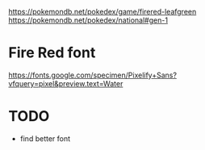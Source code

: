 https://pokemondb.net/pokedex/game/firered-leafgreen
https://pokemondb.net/pokedex/national#gen-1

# Fire Red font
https://fonts.google.com/specimen/Pixelify+Sans?vfquery=pixel&preview.text=Water

# TODO
- find better font
